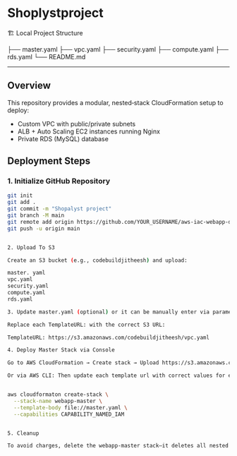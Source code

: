 # Shoplystproject

🏗️ Local Project Structure

├── master.yaml
├── vpc.yaml
├── security.yaml
├── compute.yaml
├── rds.yaml
└── README.md



---


## Overview
This repository provides a modular, nested‑stack CloudFormation setup to deploy:
- Custom VPC with public/private subnets
- ALB + Auto Scaling EC2 instances running Nginx
- Private RDS (MySQL) database

## Deployment Steps

### 1. Initialize GitHub Repository
```bash
git init
git add .
git commit -m "Shopalyst project"
git branch -M main
git remote add origin https://github.com/YOUR_USERNAME/aws-iac-webapp-demo.git
git push -u origin main


2. Upload To S3

Create an S3 bucket (e.g., codebuildjitheesh) and upload:

master. yaml
vpc.yaml
security.yaml
compute.yaml
rds.yaml

3. Update master.yaml (optional) or it can be manually enter via parameters while deploying stack via console

Replace each TemplateURL: with the correct S3 URL:

TemplateURL: https://s3.amazonaws.com/codebuildjitheesh/vpc.yaml

4. Deploy Master Stack via Console

Go to AWS CloudFormation → Create stack → Upload https://s3.amazonaws.com/codebuildjitheesh/Projec/master.yaml) → Create stack

Or via AWS CLI: Then update each template url with correct values for each nested stack


aws cloudformaton create-stack \
  --stack-name webapp-master \
  --template-body file://master.yaml \
  --capabilities CAPABILITY_NAMED_IAM


5. Cleanup

To avoid charges, delete the webapp-master stack—it deletes all nested resources automatically.
